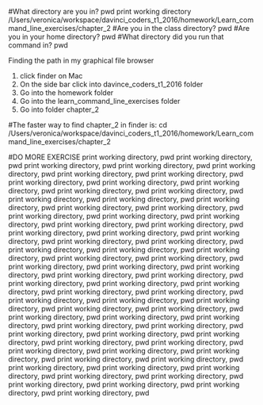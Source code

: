 #What directory are you in? pwd
print working directory
/Users/veronica/workspace/davinci_coders_t1_2016/homework/Learn_command_line_exercises/chapter_2
#Are you in the class directory? pwd
#Are you in your home directory? pwd
#What directory did you run that command in? pwd

Finding the path in my graphical file browser
1. click finder on Mac
2. On the side bar click into davince_coders_t1_2016 folder
3. Go into the homework folder
4. Go into the learn_command_line_exercises folder
5. Go into folder chapter_2

#The faster way to find chapter_2 in finder is:
cd /Users/veronica/workspace/davinci_coders_t1_2016/homework/Learn_command_line_exercises/chapter_2

#DO MORE EXERCISE
print working directory, pwd
print working directory, pwd
print working directory, pwd
print working directory, pwd
print working directory, pwd
print working directory, pwd
print working directory, pwd
print working directory, pwd
print working directory, pwd
print working directory, pwd
print working directory, pwd
print working directory, pwd
print working directory, pwd
print working directory, pwd
print working directory, pwd
print working directory, pwd
print working directory, pwd
print working directory, pwd
print working directory, pwd
print working directory, pwd
print working directory, pwd
print working directory, pwd
print working directory, pwd
print working directory, pwd
print working directory, pwd
print working directory, pwd
print working directory, pwd
print working directory, pwd
print working directory, pwd
print working directory, pwd
print working directory, pwd
print working directory, pwd
print working directory, pwd
print working directory, pwd
print working directory, pwd
print working directory, pwd
print working directory, pwd
print working directory, pwd
print working directory, pwd
print working directory, pwd
print working directory, pwd
print working directory, pwd
print working directory, pwd
print working directory, pwd
print working directory, pwd
print working directory, pwd
print working directory, pwd
print working directory, pwd
print working directory, pwd
print working directory, pwd
print working directory, pwd
print working directory, pwd
print working directory, pwd
print working directory, pwd
print working directory, pwd
print working directory, pwd
print working directory, pwd
print working directory, pwd
print working directory, pwd
print working directory, pwd
print working directory, pwd
print working directory, pwd
print working directory, pwd
print working directory, pwd
print working directory, pwd
print working directory, pwd
print working directory, pwd
print working directory, pwd
print working directory, pwd
print working directory, pwd
print working directory, pwd

